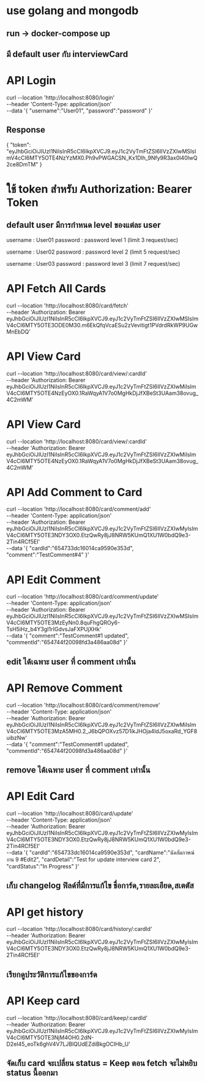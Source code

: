 # use golang and mongodb
## run -> docker-compose up 
## มี default user กับ interviewCard

# API Login

curl --location 'http://localhost:8080/login' \
--header 'Content-Type: application/json' \
--data '{
    "username":"User01",
    "password":"password"
}'
## Response
{
    "token": "eyJhbGciOiJIUzI1NiIsInR5cCI6IkpXVCJ9.eyJ1c2VyTmFtZSI6IlVzZXIwMSIsImV4cCI6MTY5OTE4NzYzMX0.Ph9vPWGACSN_Kx1Dlh_9Nfy9R3ax0l40lwQ2ce8DmTM"
}

# ใช้ token สำหรับ Authorization: Bearer Token
## default user มีการกำหนด level ของแต่ละ user
username : User01 
password : password 
level 1 (limit 3 request/sec)

username : User02
password : password
level 2 (limit 5 request/sec)

username : User03
password : password
level 3 (limit 7 request/sec)

# API Fetch All Cards
curl --location 'http://localhost:8080/card/fetch' \
--header 'Authorization: Bearer eyJhbGciOiJIUzI1NiIsInR5cCI6IkpXVCJ9.eyJ1c2VyTmFtZSI6IlVzZXIwMSIsImV4cCI6MTY5OTE3ODE0M30.m6EkQfqVcaESu2zVevitigt1PVdrdRkWP9UGwMnEbDQ'

# API View Card
curl --location 'http://localhost:8080/card/view/:cardId' \
--header 'Authorization: Bearer eyJhbGciOiJIUzI1NiIsInR5cCI6IkpXVCJ9.eyJ1c2VyTmFtZSI6IlVzZXIwMiIsImV4cCI6MTY5OTE4NzEyOX0.1RaWqyA1V7o0MgHkDjJfXBeSt3UAam38ovug_4C2mWM'

# API View Card
curl --location 'http://localhost:8080/card/view/:cardId' \
--header 'Authorization: Bearer eyJhbGciOiJIUzI1NiIsInR5cCI6IkpXVCJ9.eyJ1c2VyTmFtZSI6IlVzZXIwMiIsImV4cCI6MTY5OTE4NzEyOX0.1RaWqyA1V7o0MgHkDjJfXBeSt3UAam38ovug_4C2mWM'

# API Add Comment to Card
curl --location 'http://localhost:8080/card/comment/add' \
--header 'Content-Type: application/json' \
--header 'Authorization: Bearer eyJhbGciOiJIUzI1NiIsInR5cCI6IkpXVCJ9.eyJ1c2VyTmFtZSI6IlVzZXIwMyIsImV4cCI6MTY5OTE3NDY3OX0.EtzQwRy8jJ8NRW5KUmQ1XU1W0bdQ9e3-2Tin4RCf5EI' \
--data '{
    "cardId":"654733dc16014ca9590e353d",
"comment":"TestComment#4"
}'

# API Edit Comment
curl --location 'http://localhost:8080/card/comment/update' \
--header 'Content-Type: application/json' \
--header 'Authorization: Bearer eyJhbGciOiJIUzI1NiIsInR5cCI6IkpXVCJ9.eyJ1c2VyTmFtZSI6IlVzZXIwMSIsImV4cCI6MTY5OTE3MzEyNn0.8quFhgQROy6-TsH5iHz_b4Y3gI1rIGdvsJaFXPUjXHk' \
--data '{
"comment":"TestComment#1 updated",
"commentId":"654744f20098fd3a486aa08d"
}'
## edit ได้เฉพาะ user ที่ comment เท่านั้น

# API Remove Comment
curl --location 'http://localhost:8080/card/comment/remove' \
--header 'Content-Type: application/json' \
--header 'Authorization: Bearer eyJhbGciOiJIUzI1NiIsInR5cCI6IkpXVCJ9.eyJ1c2VyTmFtZSI6IlVzZXIwMiIsImV4cCI6MTY5OTE3MzA5MH0.2_J6bQPOXvz57D1ikJHOja4ldJ5oxaRd_YGF8uibzNw' \
--data '{
"comment":"TestComment#1 updated",
"commentId":"654744f20098fd3a486aa08d"
}'
## remove ได้เฉพาะ user ที่ comment เท่านั้น

# API Edit Card
curl --location 'http://localhost:8080/card/update' \
--header 'Content-Type: application/json' \
--header 'Authorization: Bearer eyJhbGciOiJIUzI1NiIsInR5cCI6IkpXVCJ9.eyJ1c2VyTmFtZSI6IlVzZXIwMyIsImV4cCI6MTY5OTE3NDY3OX0.EtzQwRy8jJ8NRW5KUmQ1XU1W0bdQ9e3-2Tin4RCf5EI' \
--data '{
    "cardId":"654733dc16014ca9590e353d",
"cardName":"นัดสัมภาษณ์งาน 9 #Edit2",
"cardDetail":"Test for update interview card 2",
"cardStatus":"In Progress"
}'
## เก็บ changelog ฟิลด์ที่มีการแก้ไข ชื่อการ์ด,รายละเอียด,สเตตัส

# API get history
curl --location 'http://localhost:8080/card/history/:cardId' \
--header 'Authorization: Bearer eyJhbGciOiJIUzI1NiIsInR5cCI6IkpXVCJ9.eyJ1c2VyTmFtZSI6IlVzZXIwMyIsImV4cCI6MTY5OTE3NDY3OX0.EtzQwRy8jJ8NRW5KUmQ1XU1W0bdQ9e3-2Tin4RCf5EI'
## เรียกดูประวัติการแก้ไขของการ์ด

# API Keep card
curl --location 'http://localhost:8080/card/keep/:cardId' \
--header 'Authorization: Bearer eyJhbGciOiJIUzI1NiIsInR5cCI6IkpXVCJ9.eyJ1c2VyTmFtZSI6IlVzZXIwMyIsImV4cCI6MTY5OTE3NjM4OH0.2dN-D2eI45_eoTk6ghV4V7LJBlQUdEZdiBkgOCIHb_U'
## จัดเก็บ card จะเปลี่ยน status = Keep ตอน fetch จะไม่หยิบ status นี้ออกมา

